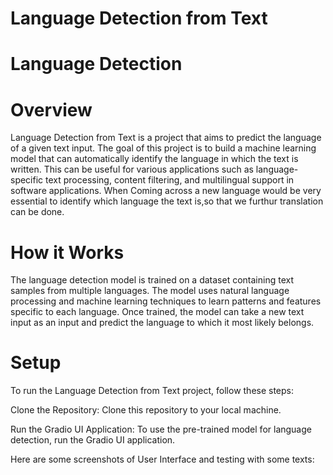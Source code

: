 # Language Detection from Text 
# Language Detection

# Overview
Language Detection from Text is a project that aims to predict the language of a given text input. The goal of this project is to build a machine learning model that can automatically identify the language in which the text is written. This can be useful for various applications such as language-specific text processing, content filtering, and multilingual support in software applications. When Coming across a new language would be very essential to identify which language the text is,so that we furthur translation can be done.

# How it Works
The language detection model is trained on a dataset containing text samples from multiple languages. The model uses natural language processing and machine learning techniques to learn patterns and features specific to each language. Once trained, the model can take a new text input as an input and predict the language to which it most likely belongs.

# Setup
To run the Language Detection from Text project, follow these steps:

Clone the Repository: Clone this repository to your local machine.

Run the Gradio UI Application: To use the pre-trained model for language detection, run the Gradio UI application.

Here are some screenshots of User Interface and testing with some texts:
